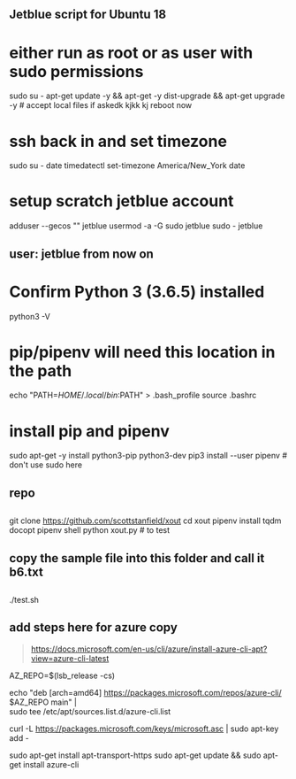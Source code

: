##
## Jetblue script for Ubuntu 18
##
 
# either run as root or as user with sudo permissions
sudo su -
apt-get update -y && apt-get -y dist-upgrade && apt-get upgrade -y          # accept local files if askedk     kjkk       kj
reboot now
 
# ssh back in and set timezone
sudo su -
date
timedatectl set-timezone America/New_York
date
 
# setup scratch jetblue account
adduser --gecos "" jetblue
usermod -a -G sudo jetblue
sudo - jetblue
 
##
## user: jetblue from now on
##
 
# Confirm Python 3 (3.6.5) installed
python3 -V     
 
# pip/pipenv will need this location in the path
echo "PATH=$HOME/.local/bin:$PATH" > .bash_profile
source .bashrc
 
# install pip and pipenv
sudo apt-get -y install python3-pip python3-dev
pip3 install --user pipenv  # don't use sudo here
 
##
## repo
##
 
git clone https://github.com/scottstanfield/xout
cd xout
pipenv install tqdm docopt
pipenv shell
python xout.py # to test
 
##
## copy the sample file into this folder and call it b6.txt
##
./test.sh
 
## add steps here for azure copy
> https://docs.microsoft.com/en-us/cli/azure/install-azure-cli-apt?view=azure-cli-latest

AZ_REPO=$(lsb_release -cs)

echo "deb [arch=amd64] https://packages.microsoft.com/repos/azure-cli/ $AZ_REPO main" | \
    sudo tee /etc/apt/sources.list.d/azure-cli.list

curl -L https://packages.microsoft.com/keys/microsoft.asc | sudo apt-key add -

sudo apt-get install apt-transport-https
sudo apt-get update && sudo apt-get install azure-cli



